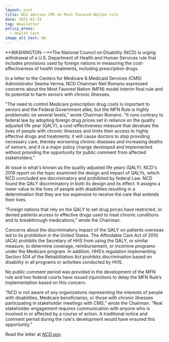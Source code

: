 ```yaml
---
layout: post
title: NCD advises CMS on Most Favored Nation rule
date: 2021-01-19
tag: Newsletter
policy_areas:
  - Health Care
image_alt_text: NA
---
```

**WASHINGTON --**The National Council on Disability (NCD) is urging withdrawal of a U.S. Department of Health and Human Services rule that includes provisions used by foreign nations in measuring the cost-effectiveness of health treatments, including prescription drugs.

In a letter to the Centers for Medicare & Medicaid Services (CMS) Administrator Seema Verma, NCD Chairman Neil Romano expressed concerns about the Most Favored Nation (MFN) model interim final rule and its potential to harm seniors with chronic illnesses.

"The need to control Medicare prescription drug costs is important to seniors and the Federal Government alike, but the MFN Rule is highly problematic on several levels," wrote Chairman Romano. "It runs contrary to federal law by adopting foreign drug prices set in reliance on the quality adjusted life year (QALY), a cost-effectiveness measure that devalues the lives of people with chronic illnesses and limits their access to highly effective drugs and treatments; it will cause doctors to stop providing necessary care, thereby worsening chronic diseases and increasing deaths of seniors; and it is a major policy change developed and implemented without providing the opportunity for public comment from affected stakeholders."

At issue is what's known as the quality adjusted life years (QALY). NCD's 2019 report on the topic examined the design and impact of QALYs, which NCD concluded are discriminatory and prohibited by federal Law. NCD found the QALY discriminatory in both its design and its effect. It assigns a lower value to the lives of people with disabilities resulting in a determination that they are too expensive to receive the care that extends their lives. 

"Foreign nations that rely on the QALY to set drug prices have restricted, or denied patients access to effective drugs used to treat chronic conditions and to breakthrough medications," wrote the Chairman.

Concerns about the discriminatory impact of the QALY on patients overseas led to its prohibition in the United States. The Affordable Care Act of 2010 (ACA) prohibits the Secretary of HHS from using the QALY, or similar measure, to determine coverage, reimbursement, or incentive programs under the Medicare program. In addition, HHS’s regulation implementing Section 504 of the Rehabilitation Act prohibits discrimination based on disability in all programs or activities conducted by HHS.

No public comment period was provided in the development of the MFN rule and two federal courts have issued injunctions to delay the MFN Rule’s implementation based on this concern.

"NCD is not aware of any organizations representing the interests of people with disabilities, Medicare beneficiaries, or those with chronic illnesses participating in stakeholder meetings with CMS,” wrote the Chairman. “Real stakeholder engagement requires communication with anyone who is involved in or affected by a course of action. A traditional notice and comment period during the rule's development would have ensured this opportunity."  

Read the letter at *[NCD.gov](https://ncd.gov/publications/2021/ncd-letter-cms-most-favored-nation-rule)*.
